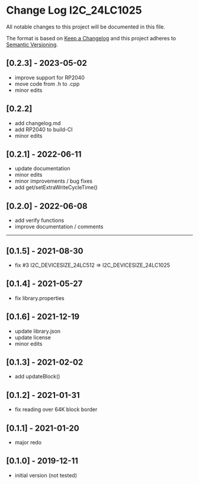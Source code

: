 # Change Log I2C_24LC1025
All notable changes to this project will be documented in this file.

The format is based on [Keep a Changelog](http://keepachangelog.com/)
and this project adheres to [Semantic Versioning](http://semver.org/).


## [0.2.3] - 2023-05-02
- improve support for RP2040
- move code from .h to .cpp
- minor edits


## [0.2.2]
- add changelog.md
- add RP2040 to build-CI
- minor edits

## [0.2.1] - 2022-06-11
- update documentation
- minor edits
- minor improvements / bug fixes
- add get/setExtraWriteCycleTime()

## [0.2.0] - 2022-06-08
- add verify functions
- improve documentation / comments

----

## [0.1.5] - 2021-08-30
- fix #3 I2C_DEVICESIZE_24LC512 => I2C_DEVICESIZE_24LC1025

## [0.1.4] - 2021-05-27
- fix library.properties

## [0.1.6] - 2021-12-19
- update library.json
- update license
- minor edits

## [0.1.3] - 2021-02-02
- add updateBlock()

## [0.1.2] - 2021-01-31
- fix reading over 64K block border

## [0.1.1] - 2021-01-20
- major redo

## [0.1.0] - 2019-12-11
- initial version (not tested)


